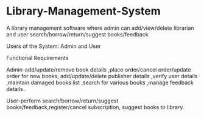 # Library-Management-System
A library management software where admin can add/view/delete librarian and user search/borrow/return/suggest books/feedback

Users of the System: Admin and User

Functional Requirements

Admin-add/update/remove book details ,place order/cancel order/update order for new books, add/update/delete publisher details ,verify user details ,maintain damaged books list ,search for various books ,manage feedback details .

User-perform search/borrow/return/suggest books/feedback,register/cancel subscription, suggest books to library.
